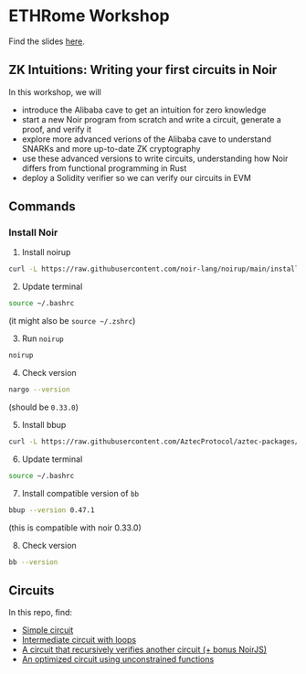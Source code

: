 # ETHRome Workshop

Find the slides [here](https://docs.google.com/presentation/d/1IQeb5c4W7kCc0ep6W1Pw0vZuD2Sv62Wi9rSUr6lxtcM/edit?usp=sharing).

## ZK Intuitions: Writing your first circuits in Noir

In this workshop, we will 

- introduce the Alibaba cave to get an intuition for zero knowledge
- start a new Noir program from scratch and write a circuit, generate a proof, and verify it
- explore more advanced verions of the Alibaba cave to understand SNARKs and more up-to-date ZK cryptography
- use these advanced versions to write circuits, understanding how Noir differs from functional programming in Rust
- deploy a Solidity verifier so we can verify our circuits in EVM

## Commands

### Install Noir

1. Install noirup

```bash
curl -L https://raw.githubusercontent.com/noir-lang/noirup/main/install | bashcurl -L https://raw.githubusercontent.com/noir-lang/noirup/main/install | bash
```
2. Update terminal

```bash
source ~/.bashrc
```

(it might also be `source ~/.zshrc`)

3. Run `noirup`

```bash
noirup
```

4. Check version

```bash
nargo --version
```

(should be `0.33.0`)

5. Install bbup

```bash
curl -L https://raw.githubusercontent.com/AztecProtocol/aztec-packages/master/barretenberg/cpp/installation/install | bash
```

6. Update terminal

```bash
source ~/.bashrc
```

7. Install compatible version of `bb`

```bash
bbup --version 0.47.1
```
(this is compatible with noir 0.33.0)

8. Check version

```bash
bb --version
```

## Circuits

In this repo, find:

- [Simple circuit](./simple/README.md)
- [Intermediate circuit with loops](./intermediate/README.md)
- [A circuit that recursively verifies another circuit (+ bonus NoirJS)](./recursion/README.md)
- [An optimized circuit using unconstrained functions](./optimizing/README.md)